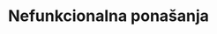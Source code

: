 ---
id: nefunkcionalna-ponasanja
title: "Nefunkcionalna ponašanja"
desc: "Različiti oblici ponašanja koji nas ometaju u svakodnevnom funkcionisanju."
metaTitle: "Nefunkcionalna ponašanja | Ubuntu Blog"
metaDesc: "Različiti oblici ponašanja koji nas ometaju u svakodnevnom funkcionisanju."
---
